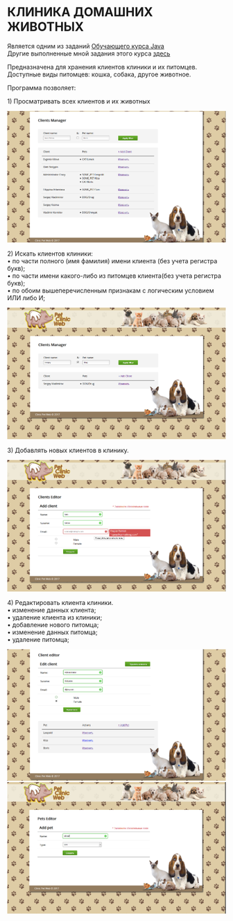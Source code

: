 # КЛИНИКА ДОМАШНИХ ЖИВОТНЫХ

Является одним из заданий [Обучающего курса Java](https://www.youtube.com/playlist?list=PLW8mAQ8rFUhKFkuXDTb3PT1GKz0T-lCv6)
<br>
Другие выполненные мной задания этого курса [здесь](https://github.com/maks-sl/JavaLessons)


<p>Предназначена для хранения клиентов клиники и их питомцев.
<br>Доступные виды питомцев: кошка, собака, другое животное.</p>
<p>Программа позволяет:</p>
<p>1) Просматривать всех клиентов и их животных</p>

![Внешний вид](demo/view.png)

<p>2) Искать клиентов клиники:
<br>• по части полного (имя фамилия) имени клиента (без учета регистра букв);
<br>• по части имени какого-либо из питомцев клиента(без учета регистра букв);
<br>• по обоим вышеперечисленным признакам с логическим условием ИЛИ либо И;

![Внешний вид](demo/search.png)

<p>3) Добавлять новых клиентов в клинику.

![Внешний вид](demo/addClient.png)

<p>4) Редактировать клиента клиники.
<br>• изменение данных клиента;
<br>• удаление клиента из клиники;
<br>• добавление нового питомца;
<br>• изменение данных питомца;
<br>• удаление питомца;

![Внешний вид](demo/clientEdit.png)
![Внешний вид](demo/addPet.png)

